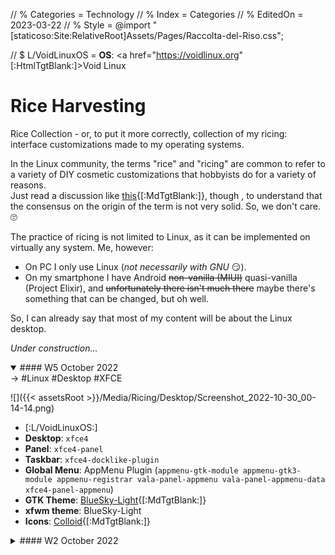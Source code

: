 // % Categories = Technology
// % Index = Categories
// % EditedOn = 2023-03-22
// % Style = @import "[staticoso:Site:RelativeRoot]Assets/Pages/Raccolta-del-Riso.css";

// $ L/VoidLinuxOS = <strong>OS</strong>: <a href="https://voidlinux.org" [:HtmlTgtBlank:]>Void Linux</a>

# Rice Harvesting

Rice Collection - or, to put it more correctly, collection of my ricing: interface customizations made to my operating systems.

In the Linux community, the terms "rice" and "ricing" are common to refer to a variety of DIY cosmetic customizations that hobbyists do for a variety of reasons.  
Just read a discussion like [this](https://web.archive.org/web/20220907203523/https://teddit.net/r/unixporn/comments/3iy3wd/stupid_question_what_is_ricing){[:MdTgtBlank:]}, though , to understand that the consensus on the origin of the term is not very solid. So, we don't care. 🙄

The practice of ricing is not limited to Linux, as it can be implemented on virtually any system. Me, however:

- On PC I only use Linux (_not necessarily with GNU_ 😏).
- On my smartphone I have Android ~~non-vanilla (MIUI)~~ quasi-vanilla (Project Elixir), and ~~unfortunately there isn't much there~~ maybe there's something that can be changed, but oh well.

So, I can already say that most of my content will be about the Linux desktop.

_Under construction..._

<!-- noprocess />
<h3 class="NoTitle InlineBlock">Filters:</h3>
<input type="checkbox" id="CheckBox-Linux" checked><label for="CheckBox-Linux">#Linux</label>
<input type="checkbox" id="CheckBox-Desktop" checked><label for="CheckBox-Desktop">#Desktop</label>
<input type="checkbox" id="CheckBox-XFCE" checked><label for="CheckBox-XFCE">#XFCE</label>
</ noprocess -->

<div markdown="1" class="BorderBoxContainer">

<details markdown="1" class="Box-Linux Box-Desktop Box-XFCE" open><summary>
#### W5 October 2022 </summary>
-> #Linux #Desktop #XFCE

![]({{< assetsRoot >}}/Media/Ricing/Desktop/Screenshot_2022-10-30_00-14-14.png)

- [:L/VoidLinuxOS:]
- **Desktop**: `xfce4`
- **Panel**: `xfce4-panel`
- **Taskbar**: `xfce4-docklike-plugin`
- **Global Menu**: AppMenu Plugin (`appmenu-gtk-module appmenu-gtk3-module appmenu-registrar vala-panel-appmenu vala-panel-appmenu-data xfce4-panel-appmenu`)
- **GTK Theme**: [BlueSky-Light](https://github.com/i-mint/bluesky){[:MdTgtBlank:]}
- **xfwm theme**: BlueSky-Light
- **Icons**: [Colloid](https://github.com/vinceliuice/Colloid-icon-theme){[:MdTgtBlank:]}
</details>

<details markdown="1" class="Box-Linux Box-Desktop Box-XFCE"><summary>
#### W2 October 2022 </summary>
-> #Linux #Desktop #XFCE

![]({{< assetsRoot >}}/Media/Ricing/Desktop/Screenshot_2022-10-10_20-21-47.png)

- **OS**: [Void Linux](https://voidlinux.org){[:MdTgtBlank:]}
- **Desktop**: `xfce4`
- **Panel**: `xfce4-panel`
- **Dock**: `plank`
- **Global Menu**: AppMenu Plugin (`appmenu-gtk-module appmenu-gtk3-module appmenu-registrar vala-panel-appmenu vala-panel-appmenu-data xfce4-panel-appmenu`)
- **GTK theme**: [Fluent-compact](https://github.com/vinceliuice/Fluent-gtk-theme){[:MdTgtBlank:]}
- **xfwm theme**: Fluent-Dark
- **Icons**: [Fluent](https://github.com/vinceliuice/Fluent-icon-theme){[:MdTgtBlank:]}
</details>

</div>